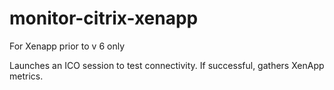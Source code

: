 monitor-citrix-xenapp
=====================
For Xenapp prior to v 6 only

Launches an ICO session to test connectivity.  If successful, gathers XenApp metrics.
